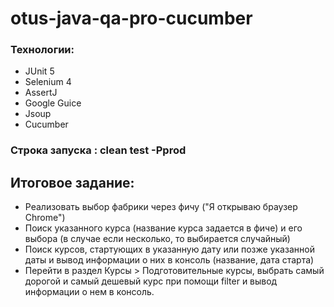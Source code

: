 # otus-java-qa-pro-cucumber

### Технологии:
- JUnit 5
- Selenium 4
- AssertJ
- Google Guice
- Jsoup
- Cucumber

### Строка запуска : clean test -Pprod


## Итоговое задание:

- Реализовать выбор фабрики через фичу ("Я открываю браузер Chrome")
- Поиск указанного курса (название курса задается в фиче) и его выбора (в случае если несколько, то выбирается случайный)
- Поиск курсов, стартующих в указанную дату или позже указанной даты и вывод информации о них в консоль (название, дата старта)
- Перейти в раздел Курсы > Подготовительные курсы, выбрать самый дорогой и самый дешевый курс при помощи filter и вывод информации о нем в консоль.